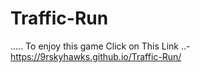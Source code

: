# Traffic-Run

..... To enjoy this game Click on This Link ..- https://9rskyhawks.github.io/Traffic-Run/
